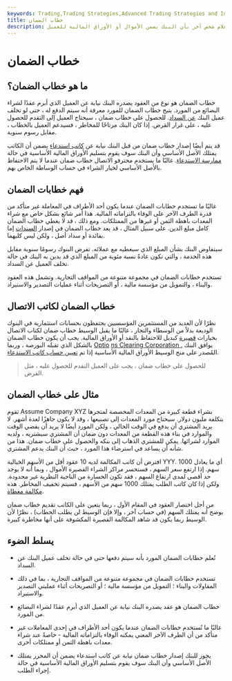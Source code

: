 ```yaml
---
keywords: Trading,Trading Strategies,Advanced Trading Strategies and Instruments,Advanced Strategies and Instruments
title: خطاب الضمان
description: عادةً ما يتم إصدار خطاب الضمان من قبل البنك ، لإعلام شخص آخر بأن البنك يضمن الأموال أو الأوراق المالية للعميل.
---
```


# خطاب الضمان
## ما هو خطاب الضمان؟

خطاب الضمان هو نوع من العقود يصدره البنك نيابة عن العميل الذي أبرم عقدًا لشراء البضائع من المورد. يتيح خطاب الضمان للمورد معرفة أنه سيتم الدفع له ، حتى لو تخلف عميل البنك [عن السداد](/default2). للحصول على خطاب ضمان ، سيحتاج العميل إلى التقدم للحصول عليه ، على غرار القرض. إذا كان البنك مرتاحًا للمخاطر ، فسيدعم العميل بالخطاب ، مقابل رسوم سنوية.

قد يتم أيضًا إصدار خطاب ضمان من قبل البنك نيابة عن [كاتب استدعاء](/writer) يضمن أن الكاتب يمتلك الأصل الأساسي وأن البنك سوف يقوم بتسليم الأوراق المالية الأساسية في حالة [ممارسة الاستدعاء](/exercise). غالبًا ما يستخدم محترفو الاتصال خطاب ضمان عندما لا يتم الاحتفاظ بالأصل الأساسي لخيار الشراء في حساب الوساطة الخاص بهم.

## فهم خطابات الضمان

غالبًا ما تستخدم خطابات الضمان عندما يكون أحد الأطراف في المعاملة غير متأكد من قدرة الطرف الآخر على الوفاء بالتزاماته المالية. هذا أمر شائع بشكل خاص مع شراء المعدات باهظة الثمن أو غيرها من الممتلكات. ومع ذلك ، قد لا يغطي خطاب الضمان كامل مبلغ الدين. على سبيل المثال ، قد يعد خطاب الضمان في إصدار [السندات](/bond) إما بفائدة أو سداد أصل ، ولكن ليس كليهما.

سيتفاوض البنك بشأن المبلغ الذي سيغطيه مع عملائه. تفرض البنوك رسومًا سنوية مقابل هذه الخدمة ، والتي تكون عادةً نسبة مئوية من المبلغ الذي قد يدين به البنك في حالة تخلف العميل عن السداد.

تستخدم خطابات الضمان في مجموعة متنوعة من المواقف التجارية. وتشمل هذه العقود والبناء ، والتمويل من مؤسسة مالية ، أو التصريحات أثناء عمليات التصدير والاستيراد.

## خطاب الضمان لكاتب الاتصال

نظرًا لأن العديد من المستثمرين المؤسسيين يحتفظون بحسابات استثمارية في البنوك الوديعة بدلاً من الوسطاء والتجار ، غالبًا ما يقبل الوسيط خطاب ضمان لكتاب الاتصال بخيارات [قصيرة](/short) كبديل للاحتفاظ بالنقد أو الأوراق المالية. يجب أن يكون خطاب الضمان بالشكل الذي تقبله البورصة ، وربما [Optio](/occ) [ns Clearing Corporation .](/occ) يوافق البنك المُصدر على منح الوسيط الأوراق المالية الأساسية إذا تم [تعيين حساب كاتب الاستدعاء](/assignment).

> للحصول على خطاب ضمان ، يجب على العميل التقدم للحصول عليه ، مثل القرض.

>

## مثال على خطاب الضمان

تقوم Assume Company XYZ بشراء قطعة كبيرة من المعدات المخصصة لمتجرها بتكلفة مليون دولار. سيحتاج مورد المعدات إلى تصنيعها ، وقد لا يكون جاهزًا لعدة أشهر. لا يريد المشتري أن يدفع في الوقت الحالي ، ولكن المورد أيضًا لا يريد أن يقضي الوقت والموارد في بناء هذه القطعة من المعدات دون ضمان أن المشتري سيشتريه ، ولديه الموارد لشرائها. يمكن للمشتري الذهاب إلى بنكه والحصول على خطاب ضمان. هذا من شأنه أن يساعد في استرضاء هذا المورد ، حيث أن البنك يدعم المشتري.

افترض أن كاتب المكالمة لديه 10 عقود أقل من الأسهم الخيالية YYY. أي ما يعادل 1000 سهم. إذا ارتفع سعر السهم ، فستخسر مراكز الشراء القصيرة الأموال ، وبما أنه لا يوجد حد أقصى لمدى ارتفاع السهم ، فقد تكون الخسارة من الناحية النظرية غير محدودة. ولكن إذا كان كاتب الطلب يمتلك 1000 سهم من الأسهم ، فسيتم تخفيف المخاطر. هذه [مكالمة مغطاة](/coveredcall).

من أجل اختصار العقود في المقام الأول ، ربما يتعين على الكاتب تقديم خطاب ضمان يوضح أنه يمتلك السهم (في حساب آخر ، وإلا فإن الوسيط لن يطلب الخطاب) ، نظرًا لأن الوسيط ربما يكون قد شاهد المكالمة القصيرة المكشوفة على أنها مخاطرة كبيرة.

## يسلط الضوء

- تُعلم خطابات الضمان المورد بأنه سيتم دفعها حتى في حالة تخلف عميل البنك عن السداد.

- تستخدم خطابات الضمان في مجموعة متنوعة من المواقف التجارية ، بما في ذلك المقاولات والبناء ؛ التمويل من مؤسسة مالية ؛ أو التصريحات أثناء عمليتي التصدير والاستيراد.

- خطاب الضمان هو عقد يصدره البنك نيابة عن العميل الذي أبرم عقدًا لشراء البضائع من المورد.

- غالبًا ما تُستخدم خطابات الضمان عندما يكون أحد الأطراف في إحدى المعاملات غير متأكد من أن الطرف الآخر المعني يمكنه الوفاء بالتزاماته المالية - خاصةً عند شراء معدات باهظة الثمن أو ممتلكات أخرى.

- يجوز للبنك إصدار خطاب ضمان نيابة عن كاتب استدعاء يضمن أن المحرر يمتلك الأصل الأساسي وأن البنك سوف يقوم بتسليم الأوراق المالية الأساسية في حالة إجراء الطلب.

